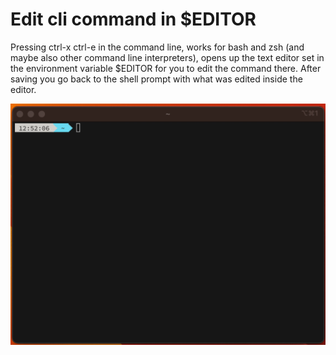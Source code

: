 # Edit cli command in $EDITOR

Pressing ctrl-x ctrl-e in the command line, works for bash and zsh (and maybe also other command line interpreters),
opens up the text editor set in the environment variable $EDITOR for you to edit the command there.
After saving you go back to the shell prompt with what was edited inside the editor.

![Editing a command in vim](../img/ctrl-x-ctrl-e.gif)